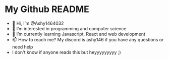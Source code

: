 # My Github README
- 👋 Hi, I’m @Ashy1464032
- 👀 I’m interested in programming and computer science
- 🌱 I’m currently learning Javascript, React and web development
- 📫 How to reach me? My discord is ashy146 if you have any questions or need help
- I don't know if anyone reads this but heyyyyyyyyy ;)
